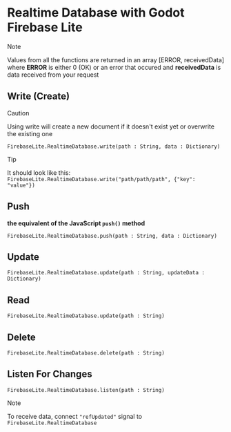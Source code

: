 # Realtime Database with Godot Firebase Lite

> [!NOTE]
> Values from all the functions are returned in an array [ERROR, receivedData] where **ERROR** is either 0 (OK) or an error that occured and **receivedData** is data received from your request

## Write (Create)
> [!CAUTION]
> Using write will create a new document if it doesn't exist yet or overwrite the existing one
```GDScript
FirebaseLite.RealtimeDatabase.write(path : String, data : Dictionary)
```
> [!TIP]
> It should look like this: ```FirebaseLite.RealtimeDatabase.write("path/path/path", {"key": "value"})```

## Push
**the equivalent of the JavaScript ```push()``` method**
```GDScript
FirebaseLite.RealtimeDatabase.push(path : String, data : Dictionary)
```

## Update
```GDScript
FirebaseLite.RealtimeDatabase.update(path : String, updateData : Dictionary)
```

## Read
```GDScript
FirebaseLite.RealtimeDatabase.update(path : String)
```

## Delete
```GDScript
FirebaseLite.RealtimeDatabase.delete(path : String)
```

## Listen For Changes
```GDScript
FirebaseLite.RealtimeDatabase.listen(path : String)
```
> [!NOTE]
> To receive data, connect ```"refUpdated"``` signal to ```FirebaseLite.RealtimeDatabase```
